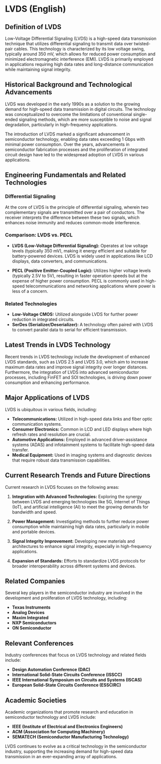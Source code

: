# LVDS (English)

## Definition of LVDS

Low-Voltage Differential Signaling (LVDS) is a high-speed data transmission technique that utilizes differential signaling to transmit data over twisted-pair cables. This technology is characterized by its low voltage swing, typically around 350 mV, which allows for reduced power consumption and minimized electromagnetic interference (EMI). LVDS is primarily employed in applications requiring high data rates and long-distance communication while maintaining signal integrity.

## Historical Background and Technological Advancements

LVDS was developed in the early 1990s as a solution to the growing demand for high-speed data transmission in digital circuits. The technology was conceptualized to overcome the limitations of conventional single-ended signaling methods, which are more susceptible to noise and signal degradation, particularly in high-frequency applications. 

The introduction of LVDS marked a significant advancement in semiconductor technology, enabling data rates exceeding 1 Gbps with minimal power consumption. Over the years, advancements in semiconductor fabrication processes and the proliferation of integrated circuit design have led to the widespread adoption of LVDS in various applications.

## Engineering Fundamentals and Related Technologies

### Differential Signaling

At the core of LVDS is the principle of differential signaling, wherein two complementary signals are transmitted over a pair of conductors. The receiver interprets the difference between these two signals, which enhances noise immunity and reduces common-mode interference. 

### Comparison: LVDS vs. PECL

- **LVDS (Low-Voltage Differential Signaling):** Operates at low voltage levels (typically 350 mV), making it energy efficient and suitable for battery-powered devices. LVDS is widely used in applications like LCD displays, data converters, and communications.

- **PECL (Positive Emitter-Coupled Logic):** Utilizes higher voltage levels (typically 2.5V to 5V), resulting in faster operation speeds but at the expense of higher power consumption. PECL is commonly used in high-speed telecommunications and networking applications where power is less of a concern.

### Related Technologies

- **Low-Voltage CMOS:** Utilized alongside LVDS for further power reduction in integrated circuits.
- **SerDes (Serializer/Deserializer):** A technology often paired with LVDS to convert parallel data to serial for efficient transmission.

## Latest Trends in LVDS Technology

Recent trends in LVDS technology include the development of enhanced LVDS standards, such as LVDS 2.5 and LVDS 3.0, which aim to increase maximum data rates and improve signal integrity over longer distances. Furthermore, the integration of LVDS into advanced semiconductor processes, including FinFET and SOI technologies, is driving down power consumption and enhancing performance.

## Major Applications of LVDS

LVDS is ubiquitous in various fields, including:

- **Telecommunications:** Utilized in high-speed data links and fiber optic communication systems.
- **Consumer Electronics:** Common in LCD and LED displays where high refresh rates and resolution are crucial.
- **Automotive Applications:** Employed in advanced driver-assistance systems (ADAS) and infotainment systems to facilitate high-speed data transfer.
- **Medical Equipment:** Used in imaging systems and diagnostic devices that require robust data transmission capabilities.

## Current Research Trends and Future Directions

Current research in LVDS focuses on the following areas:

1. **Integration with Advanced Technologies:** Exploring the synergy between LVDS and emerging technologies like 5G, Internet of Things (IoT), and artificial intelligence (AI) to meet the growing demands for bandwidth and speed.

2. **Power Management:** Investigating methods to further reduce power consumption while maintaining high data rates, particularly in mobile and portable devices.

3. **Signal Integrity Improvement:** Developing new materials and architectures to enhance signal integrity, especially in high-frequency applications.

4. **Expansion of Standards:** Efforts to standardize LVDS protocols for broader interoperability across different systems and devices.

## Related Companies

Several key players in the semiconductor industry are involved in the development and proliferation of LVDS technology, including:

- **Texas Instruments**
- **Analog Devices**
- **Maxim Integrated**
- **NXP Semiconductors**
- **ON Semiconductor**

## Relevant Conferences

Industry conferences that focus on LVDS technology and related fields include:

- **Design Automation Conference (DAC)**
- **International Solid-State Circuits Conference (ISSCC)**
- **IEEE International Symposium on Circuits and Systems (ISCAS)**
- **European Solid-State Circuits Conference (ESSCIRC)**

## Academic Societies

Academic organizations that promote research and education in semiconductor technology and LVDS include:

- **IEEE (Institute of Electrical and Electronics Engineers)**
- **ACM (Association for Computing Machinery)**
- **SEMATECH (Semiconductor Manufacturing Technology)**

LVDS continues to evolve as a critical technology in the semiconductor industry, supporting the increasing demand for high-speed data transmission in an ever-expanding array of applications.